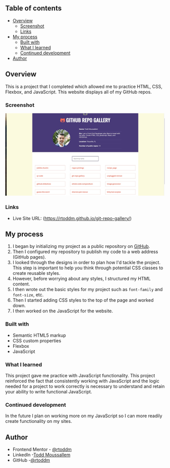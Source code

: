 ## Table of contents

- [Overview](#overview)
  - [Screenshot](#screenshot)
  - [Links](#links)
- [My process](#my-process)
  - [Built with](#built-with)
  - [What I learned](#what-i-learned)
  - [Continued development](#continued-development)
- [Author](#author)

## Overview

This is a project that I completed which allowed me to practice HTML, CSS, Flexbox, and JavaScript. This website displays all of my GitHub repos.

### Screenshot

![](/images/GitHub_Repo_Gallery_Screenshot.jpg)

### Links

- Live Site URL: (https://rtoddm.github.io/git-repo-gallery/)

## My process

1. I began by initializing my project as a public repository on [GitHub](https://github.com/rtoddm/git-repo-gallery).
2. Then I configured my repository to publish my code to a web address (GitHub pages).
3. I looked through the designs in order to plan how I'd tackle the project. This step is important to help you think through potential CSS classes to create reusable styles.
4. However, before worrying about any styles, I structured my HTML content.
5. I then wrote out the basic styles for my project such as `font-family` and `font-size`, etc.
6. Then I started adding CSS styles to the top of the page and worked down.
7. I then worked on the JavaScript for the website.

### Built with

- Semantic HTML5 markup
- CSS custom properties
- Flexbox
- JavaScript

### What I learned

This project gave me practice with JavaScript functionality. This project reinforced the fact that consistently working with JavaScript and the logic needed for a project to work correctly is necessary to understand and retain your ability to write functional JavaScript.

### Continued development

In the future I plan on working more on my JavaScript so I can more readily create functionality on my sites.

## Author

- Frontend Mentor - [@rtoddm](https://www.frontendmentor.io/profile/rtoddm)
- LinkedIn -[Todd Moussallem](https://www.linkedin.com/in/todd-m-1a7aa8215)
- GitHub -[@rtoddm](https://rtoddm.github.io/git-repo-gallery/)
